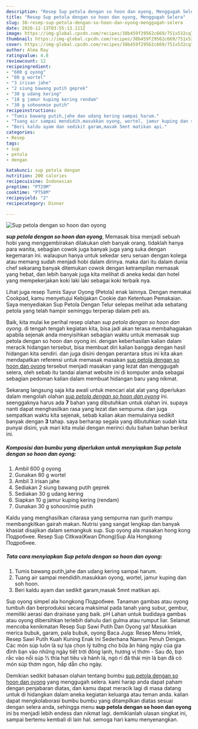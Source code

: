 ```yaml
---
description: "Resep Sup petola dengan so hoon dan oyong, Menggugah Selera"
title: "Resep Sup petola dengan so hoon dan oyong, Menggugah Selera"
slug: 38-resep-sup-petola-dengan-so-hoon-dan-oyong-menggugah-selera
date: 2020-12-13T03:55:13.111Z
image: https://img-global.cpcdn.com/recipes/38b459f29562c669/751x532cq70/sup-petola-dengan-so-hoon-dan-oyong-foto-resep-utama.jpg
thumbnail: https://img-global.cpcdn.com/recipes/38b459f29562c669/751x532cq70/sup-petola-dengan-so-hoon-dan-oyong-foto-resep-utama.jpg
cover: https://img-global.cpcdn.com/recipes/38b459f29562c669/751x532cq70/sup-petola-dengan-so-hoon-dan-oyong-foto-resep-utama.jpg
author: Alma Ray
ratingvalue: 4.8
reviewcount: 12
recipeingredient:
- "600 g oyong"
- "80 g wortel"
- "3 irisan jahe"
- "2 siung bawang putih geprek"
- "30 g udang kering"
- "10 g jamur kuping kering rendam"
- "30 g sohoonmie putih"
recipeinstructions:
- "Tumis bawang putih,jahe dan udang kering sampai harum."
- "Tuang air sampai mendidih.masukkan oyong, wortel, jamur kuping dan soh hoon."
- "Beri kaldu ayam dan sedikit garam,masak 5mnt matikan api."
categories:
- Resep
tags:
- sup
- petola
- dengan

katakunci: sup petola dengan 
nutrition: 200 calories
recipecuisine: Indonesian
preptime: "PT29M"
cooktime: "PT58M"
recipeyield: "2"
recipecategory: Dinner

---
```



![Sup petola dengan so hoon dan oyong](https://img-global.cpcdn.com/recipes/38b459f29562c669/751x532cq70/sup-petola-dengan-so-hoon-dan-oyong-foto-resep-utama.jpg)

<b><i>sup petola dengan so hoon dan oyong</i></b>, Memasak bisa menjadi sebuah hobi yang menggembirakan dilakukan oleh banyak orang. tidaklah hanya para wanita, sebagian cowok juga banyak juga yang suka dengan kegemaran ini. walaupun hanya untuk sekedar seru seruan dengan kolega atau memang sudah menjadi hobi dalam dirinya. maka dari itu dalam dunia chef sekarang banyak ditemukan cowok dengan ketrampilan memasak yang hebat, dan lebih banyak juga kita melihat di aneka kedai dan hotel yang mempekerjakan koki laki laki sebagai koki terbaik nya.

Lihat juga resep Tumis Sayur Oyong (Petola) enak lainnya. Dengan memakai Cookpad, kamu menyetujui Kebijakan Cookie dan Ketentuan Pemakaian. Saya menyediakan Sup Petola Dengan Telur selepas melihat ada sebatang petola yang telah hampir seminggu terperap dalam peti ais.

Baik, kita mulai ke perihal resep olahan <i>sup petola dengan so hoon dan oyong</i>. di tengah tengah kegiatan kita, bisa jadi akan terasa membahagiakan apabila sejenak anda menyisihkan sebagian waktu untuk memasak sup petola dengan so hoon dan oyong ini. dengan keberhasilan kalian dalam meracik hidangan tersebut, bisa membuat diri kalian bangga dengan hasil hidangan kita sendiri. dan juga disini dengan perantara situs ini kita akan mendapatkan referensi untuk memasak masakan <u>sup petola dengan so hoon dan oyong</u> tersebut menjadi masakan yang lezat dan menggugah selera, oleh sebab itu tandai alamat website ini di komputer anda sebagai sebagian pedoman kalian dalam membuat hidangan baru yang nikmat.


Sekarang langsung saja kita awali untuk mencari alat alat yang diperlukan dalam mengolah olahan <u><i>sup petola dengan so hoon dan oyong</i></u> ini. seenggaknya harus ada <b>7</b> bahan yang dibutuhkan untuk olahan ini. supaya nanti dapat menghasilkan rasa yang lezat dan sempurna. dan juga sempatkan waktu kita sejenak, sebab kalian akan memulainya sedikit banyak dengan <b>3</b> tahap. saya berharap segala yang dibutuhkan sudah kita punyai disini, yuk mari kita mulai dengan merinci dulu bahan bahan berikut ini.

<!--inarticleads1-->

##### Komposisi dan bumbu yang diperlukan untuk menyiapkan Sup petola dengan so hoon dan oyong:

1. Ambil 600 g oyong
1. Gunakan 80 g wortel
1. Ambil 3 irisan jahe
1. Sediakan 2 siung bawang putih geprek
1. Sediakan 30 g udang kering
1. Siapkan 10 g jamur kuping kering (rendam)
1. Gunakan 30 g sohoon/mie putih


Kaldu yang menghasilkan citarasa yang sempurna nan gurih mampu membangkitkan gairah makan. Nutrisi yang sangat lengkap dan banyak khasiat disajikan dalam semangkuk sup. Sup oyong ala masakan hong kong Подробнее. Resep Sup Citkwa(Kwan Dhong)Sup Ala Hongkong Подробнее. 

<!--inarticleads2-->

##### Tata cara menyiapkan Sup petola dengan so hoon dan oyong:

1. Tumis bawang putih,jahe dan udang kering sampai harum.
1. Tuang air sampai mendidih.masukkan oyong, wortel, jamur kuping dan soh hoon.
1. Beri kaldu ayam dan sedikit garam,masak 5mnt matikan api.


Sup oyong simpel ala hongkong Подробнее. Tanaman gambas atau oyong tumbuh dan berproduksi secara maksimal pada tanah yang subur, gembur, memiliki aerasi dan drainase yang baik. pH Lahan untuk budidaya gambas atau oyong dibersihkan terlebih dahulu dari gulma atau rumput liar. Selamat mencoba kenikmatan Resep Sup Sawi Putih Dan Oyong ya! Masukkan merica bubuk, garam, pala bubuk, oyong Baca Juga: Resep Menu Imlek, Resep Sawi Putih Kuah Kuning Enak Ini Sederhana Namun Penuh Dengan. Các món súp luôn là sự lựa chọn lý tưởng cho bữa ăn hàng ngày của gia đình bạn vào những ngày tiết trời đông lạnh, hương vị thơm - Sau đó, bạn rắc vào nồi súp ½ thìa hạt tiêu và hành lá, ngò rí đã thái mịn là bạn đã có món súp thơm ngon, hấp dẫn cho ngày. 

Demikian sedikit bahasan olahan tentang bumbu <u>sup petola dengan so hoon dan oyong</u> yang menggugah selera. kami harap anda dapat paham dengan penjabaran diatas, dan kamu dapat meracik lagi di masa datang untuk di hidangkan dalam aneka kegiatan keluarga atau teman anda. kalian dapat mengkolaborasi bumbu bumbu yang ditampilkan diatas sesuai dengan selera anda, sehingga menu <b>sup petola dengan so hoon dan oyong</b> ini bs menjadi lebih endess dan nikmat lagi. demikianlah ulasan singkat ini, sampai bertemu kembali di lain hal. semoga hari kamu menyenangkan.

